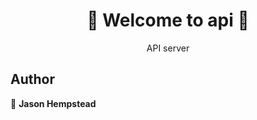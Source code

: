 <h1 align=center>
👋 Welcome to api 👋
</h1>
<p align=center>
API server
</p>
  
## Author  

👤 **Jason Hempstead**  
